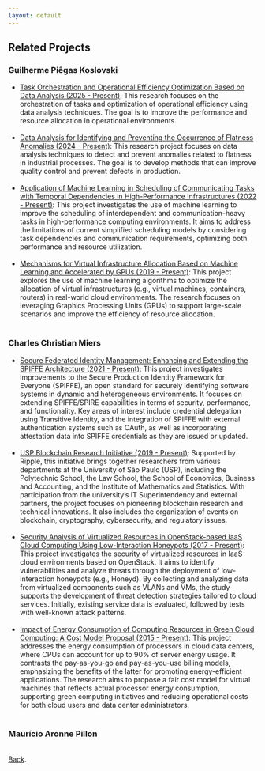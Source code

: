 ```yaml
---
layout: default
---
```


## Related Projects

### Guilherme Piêgas Koslovski
<ul>

<li><a href="http://lattes.cnpq.br/2749773427704993" target="_blank" rel="noopener">Task Orchestration and Operational Efficiency Optimization Based on Data Analysis (2025 - Present)</a>: This research focuses on the orchestration of tasks and optimization of operational efficiency using data analysis techniques. The goal is to improve the performance and resource allocation in operational environments. 
</li>
<br>

<li><a href="http://lattes.cnpq.br/2749773427704993" target="_blank" rel="noopener">Data Analysis for Identifying and Preventing the Occurrence of Flatness Anomalies (2024 - Present)</a>: This research project focuses on data analysis techniques to detect and prevent anomalies related to flatness in industrial processes. The goal is to develop methods that can improve quality control and prevent defects in production. 
</li>
<br>

<li><a href="http://lattes.cnpq.br/2749773427704993" target="_blank" rel="noopener">Application of Machine Learning in Scheduling of Communicating Tasks with Temporal Dependencies in High-Performance Infrastructures (2022 - Present)</a>: This project investigates the use of machine learning to improve the scheduling of interdependent and communication-heavy tasks in high-performance computing environments. It aims to address the limitations of current simplified scheduling models by considering task dependencies and communication requirements, optimizing both performance and resource utilization. 
</li>
<br>

<li><a href="http://lattes.cnpq.br/2749773427704993" target="_blank" rel="noopener">Mechanisms for Virtual Infrastructure Allocation Based on Machine Learning and Accelerated by GPUs (2019 - Present)</a>: This project explores the use of machine learning algorithms to optimize the allocation of virtual infrastructures (e.g., virtual machines, containers, routers) in real-world cloud environments. The research focuses on leveraging Graphics Processing Units (GPUs) to support large-scale scenarios and improve the efficiency of resource allocation. 
</li>
<br>
</ul>

### Charles Christian Miers
<ul>

<li><a href="http://lattes.cnpq.br/1630057446729066" target="_blank" rel="noopener">Secure Federated Identity Management: Enhancing and Extending the SPIFFE Architecture (2021 - Present)</a>: This project investigates improvements to the Secure Production Identity Framework for Everyone (SPIFFE), an open standard for securely identifying software systems in dynamic and heterogeneous environments. It focuses on extending SPIFFE/SPIRE capabilities in terms of security, performance, and functionality. Key areas of interest include credential delegation using Transitive Identity, and the integration of SPIFFE with external authentication systems such as OAuth, as well as incorporating attestation data into SPIFFE credentials as they are issued or updated.
</li>
<br>

<li><a href="http://lattes.cnpq.br/1630057446729066" target="_blank" rel="noopener">USP Blockchain Research Initiative (2019 - Present)</a>: Supported by Ripple, this initiative brings together researchers from various departments at the University of São Paulo (USP), including the Polytechnic School, the Law School, the School of Economics, Business and Accounting, and the Institute of Mathematics and Statistics. With participation from the university’s IT Superintendency and external partners, the project focuses on pioneering blockchain research and technical innovations. It also includes the organization of events on blockchain, cryptography, cybersecurity, and regulatory issues.
</li>
<br>

<li><a href="http://lattes.cnpq.br/1630057446729066" target="_blank" rel="noopener">Security Analysis of Virtualized Resources in OpenStack-based IaaS Cloud Computing Using Low-Interaction Honeypots (2017 - Present)</a>: This project investigates the security of virtualized resources in IaaS cloud environments based on OpenStack. It aims to identify vulnerabilities and analyze threats through the deployment of low-interaction honeypots (e.g., Honeyd). By collecting and analyzing data from virtualized components such as VLANs and VMs, the study supports the development of threat detection strategies tailored to cloud services. Initially, existing service data is evaluated, followed by tests with well-known attack patterns.
</li>
<br>

<li><a href="http://lattes.cnpq.br/1630057446729066" target="_blank" rel="noopener">Impact of Energy Consumption of Computing Resources in Green Cloud Computing: A Cost Model Proposal (2015 - Present)</a>: This project addresses the energy consumption of processors in cloud data centers, where CPUs can account for up to 90% of server energy usage. It contrasts the pay-as-you-go and pay-as-you-use billing models, emphasizing the benefits of the latter for promoting energy-efficient applications. The research aims to propose a fair cost model for virtual machines that reflects actual processor energy consumption, supporting green computing initiatives and reducing operational costs for both cloud users and data center administrators.
</li>

<br>
</ul>

### Maurício Aronne Pillon
<ul>


</ul>
<br>
<a href="https://paullollima.github.io/" target="" rel="noopener">Back</a>.
